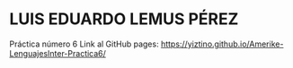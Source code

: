 # LUIS EDUARDO LEMUS PÉREZ
Práctica número 6 
Link al GitHub pages: https://yiztino.github.io/Amerike-LenguajesInter-Practica6/